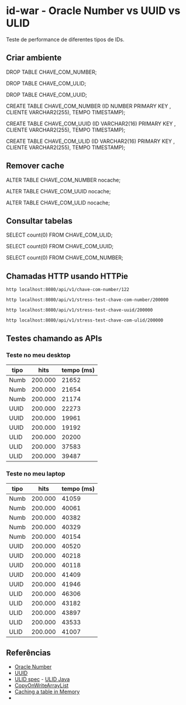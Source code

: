 # id-war - Oracle Number vs UUID vs ULID

Teste de performance de diferentes tipos de IDs.
 

## Criar ambiente

DROP TABLE CHAVE_COM_NUMBER;

DROP TABLE CHAVE_COM_ULID;

DROP TABLE CHAVE_COM_UUID;

CREATE TABLE CHAVE_COM_NUMBER 
   (ID NUMBER PRIMARY KEY , 
	CLIENTE VARCHAR2(255), 
	TEMPO TIMESTAMP); 
	
CREATE TABLE CHAVE_COM_UUID 
   (ID VARCHAR2(16) PRIMARY KEY , 
	CLIENTE VARCHAR2(255), 
	TEMPO TIMESTAMP);
	
CREATE TABLE CHAVE_COM_ULID 
   (ID VARCHAR2(16) PRIMARY KEY , 
	CLIENTE VARCHAR2(255), 
	TEMPO TIMESTAMP);	

## Remover cache

ALTER TABLE CHAVE_COM_NUMBER nocache;

ALTER TABLE CHAVE_COM_UUID nocache;

ALTER TABLE CHAVE_COM_ULID nocache;

## Consultar tabelas
	
SELECT count(0) FROM CHAVE_COM_ULID;
	
SELECT count(0) FROM CHAVE_COM_UUID;

SELECT count(0) FROM CHAVE_COM_NUMBER;

## Chamadas HTTP usando HTTPie

```
http localhost:8080/api/v1/chave-com-number/122

http localhost:8080/api/v1/stress-test-chave-com-number/200000

http localhost:8080/api/v1/stress-test-chave-uuid/200000

http localhost:8080/api/v1/stress-test-chave-com-ulid/200000
```

## Testes chamando as APIs


### Teste no meu desktop

| tipo | hits | tempo (ms) |
|-|-|-| 
| Numb | 200.000 | 21652 |
| Numb | 200.000 | 21654 |
| Numb | 200.000 | 21174 |
| UUID | 200.000 | 22273 |
| UUID | 200.000 | 19961 |
| UUID | 200.000 | 19192 |
| ULID | 200.000 | 20200 |
| ULID | 200.000 | 37583 |
| ULID | 200.000 | 39487 |

### Teste no meu laptop

| tipo | hits | tempo (ms) |
|-|-|-| 
| Numb | 200.000 | 41059 |
| Numb | 200.000 | 40061 |
| Numb | 200.000 | 40382 |
| Numb | 200.000 | 40329 |
| Numb | 200.000 | 40154 |
| UUID | 200.000 | 40520 |
| UUID | 200.000 | 40218 |
| UUID | 200.000 | 40118 |
| UUID | 200.000 | 41409 |
| UUID | 200.000 | 41946 |
| ULID | 200.000 | 46306 |
| ULID | 200.000 | 43182 |
| ULID | 200.000 | 43897 |
| ULID | 200.000 | 43533 |
| ULID | 200.000 | 41007 |


## Referências

* [Oracle Number](https://www.oracletutorial.com/oracle-basics/oracle-number-data-type/) 
* [UUID](https://en.wikipedia.org/wiki/Universally_unique_identifier) 
* [ULID spec](https://github.com/ulid/spec) - [ULID Java](https://github.com/huxi/sulky/tree/master/sulky-ulid) 
* [CopyOnWriteArrayList](https://www.baeldung.com/java-copy-on-write-arraylist)
* [Caching a table in Memory](https://asktom.oracle.com/pls/apex/f?p=100:11:0::::P11_QUESTION_ID:253415112676)
* []()

